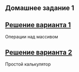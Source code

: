 ## Домашнее задание 1

## [Решение варианта 1](https://github.com/ForwardMoth/caseLabJavaRosatom/tree/master/lesson1/task1.1/src)

Операции над массивом

## [Решение варианта 2](https://github.com/ForwardMoth/caseLabJavaRosatom/tree/master/lesson1/task1.2/src)

Простой калькулятор